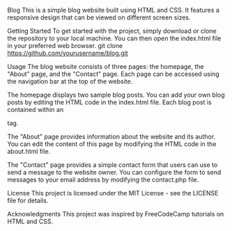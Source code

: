 Blog
This is a simple blog website built using HTML and CSS. It features a responsive design that can be viewed on different screen sizes.

Getting Started
To get started with the project, simply download or clone the repository to your local machine. You can then open the index.html file in your preferred web browser.
git clone https://github.com/yourusername/blog.git 

Usage
The blog website consists of three pages: the homepage, the "About" page, and the "Contact" page. Each page can be accessed using the navigation bar at the top of the website.

The homepage displays two sample blog posts. You can add your own blog posts by editing the HTML code in the index.html file. Each blog post is contained within an <article> tag.

The "About" page provides information about the website and its author. You can edit the content of this page by modifying the HTML code in the about.html file.

The "Contact" page provides a simple contact form that users can use to send a message to the website owner. You can configure the form to send messages to your email address by modifying the contact.php file.

License
This project is licensed under the MIT License - see the LICENSE file for details.

Acknowledgments
This project was inspired by FreeCodeCamp tutorials on HTML and CSS.

